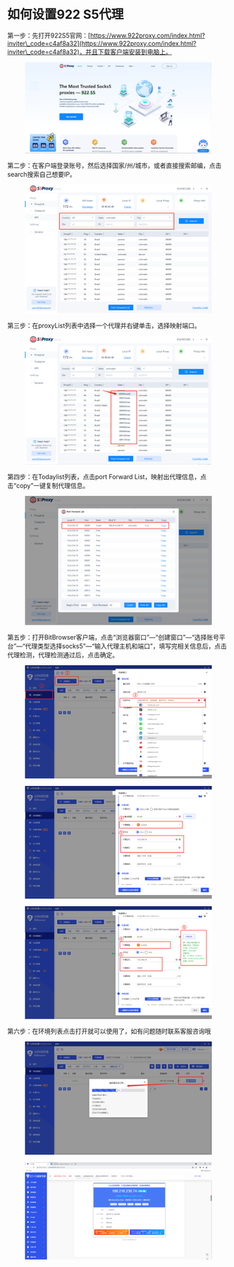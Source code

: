 # 如何设置922 S5代理

第一步：先打开922S5官网：[https://www.922proxy.com/index.html?inviter\_code=c4af8a32](https://www.922proxy.com/index.html?inviter\_code=c4af8a32)，并且下载客户端安装到电脑上。

<figure><img src="../../.gitbook/assets/image (68).png" alt=""><figcaption></figcaption></figure>

第二步：在客户端登录账号，然后选择国家/州/城市，或者直接搜索邮编，点击search搜索自己想要IP。

<figure><img src="../../.gitbook/assets/image (30).png" alt=""><figcaption></figcaption></figure>

第三步：在proxyList列表中选择一个代理并右键单击，选择映射端口。

<figure><img src="../../.gitbook/assets/image (48).png" alt=""><figcaption></figcaption></figure>

第四步：在Todaylist列表，点击port Forward List，映射出代理信息，点击“copy”一键复制代理信息。

<figure><img src="../../.gitbook/assets/image (60).png" alt=""><figcaption></figcaption></figure>

第五步：打开BitBrowser客户端，点击“浏览器窗口”—“创建窗口”—“选择账号平台”—“代理类型选择socks5”—“输入代理主机和端口”，填写完相关信息后，点击代理检测，代理检测通过后，点击确定。

<figure><img src="../../.gitbook/assets/image (2) (1) (1).png" alt=""><figcaption></figcaption></figure>

<figure><img src="../../.gitbook/assets/image (29) (1).png" alt=""><figcaption></figcaption></figure>

<figure><img src="../../.gitbook/assets/image (76).png" alt=""><figcaption></figcaption></figure>

第六步：在环境列表点击打开就可以使用了，如有问题随时联系客服咨询哦

<figure><img src="../../.gitbook/assets/image (53).png" alt=""><figcaption></figcaption></figure>

<figure><img src="../../.gitbook/assets/image (55).png" alt=""><figcaption></figcaption></figure>
